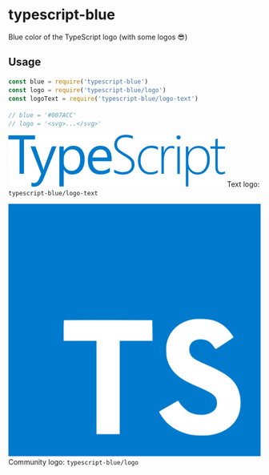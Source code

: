 # typescript-blue

Blue color of the TypeScript logo (with some logos 😎)

## Usage

```js
const blue = require('typescript-blue')
const logo = require('typescript-blue/logo')
const logoText = require('typescript-blue/logo-text')

// blue = '#007ACC'
// logo = '<svg>...</svg>'
```

![](logo-text.svg)
Text logo: `typescript-blue/logo-text`

![](logo.svg)
Community logo: `typescript-blue/logo`
